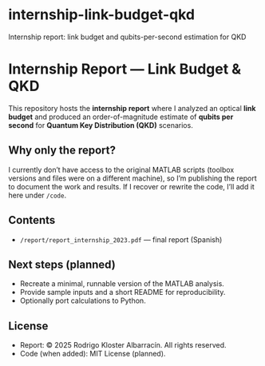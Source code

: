 # internship-link-budget-qkd
Internship report: link budget and qubits-per-second estimation for QKD

# Internship Report — Link Budget & QKD

This repository hosts the **internship report** where I analyzed an optical **link budget** and produced an order-of-magnitude estimate of **qubits per second** for **Quantum Key Distribution (QKD)** scenarios.

## Why only the report?
I currently don’t have access to the original MATLAB scripts (toolbox versions and files were on a different machine), so I’m publishing the report to document the work and results. If I recover or rewrite the code, I’ll add it here under `/code`.

## Contents
- `/report/report_internship_2023.pdf` — final report (Spanish)

## Next steps (planned)
- Recreate a minimal, runnable version of the MATLAB analysis.
- Provide sample inputs and a short README for reproducibility.
- Optionally port calculations to Python.

## License
- Report: © 2025 Rodrigo Kloster Albarracín. All rights reserved.  
- Code (when added): MIT License (planned).
